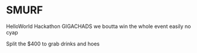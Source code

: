 # SMURF
HelloWorld Hackathon GIGACHADS
we boutta win the whole event easily
no cyap 

Split the $400 to grab drinks and hoes

